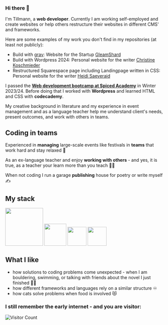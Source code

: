 ### Hi there 👋 

I'm Tillmann, a **web developer**. Currently I am working self-employed and create websites or help others restructure their websites in different CMS' and frameworks.

Here are some examples of my work you don't find in my repositories (at least not publicly):
- Build with [grav](https://getgrav.org/): Website for the Startup [GleamShard](https://gleamshard.com/)
- Build with Wordpress 2024: Personal website for the writer [Christine Koschmieder](https://christinekoschmieder.de/)
- Restructured Squarespace page including Landingpage written in CSS: Personal website for the writer [Heidi Saeveraid](https://heidisaevareid.com/)

I passed the [**Web development bootcamp at Spiced Academy**](https://www.spiced-academy.com/de/program/full-stack-web-development) in Winter 2023/24. Before doing that I worked with **Wordpress** and learned HTML and CSS with **codecademy**.

My creative background in literature and my experience in event management and as a language teacher help me understand client's needs, present outcomes, and work with others in teams. 

## Coding in teams

Experienced in **managing** large-scale events like festivals in **teams** that work hard and stay relaxed 🚂

As an ex-language teacher and enjoy **working with others** - and yes, it is true, as a teacher your learn more than you teach 👨‍🏫

When not coding I run a garage **publishing** house for poetry or write myself ✍️

## My stack

<p float="left">
<img src='https://upload.wikimedia.org/wikipedia/commons/thumb/1/10/CSS3_and_HTML5_logos_and_wordmarks.svg/2560px-CSS3_and_HTML5_logos_and_wordmarks.svg.png' width='120'>
<img src='https://cdn4.iconfinder.com/data/icons/logos-3/600/React.js_logo-512.png' width='70'>
<img src='https://upload.wikimedia.org/wikipedia/commons/6/6a/JavaScript-logo.png' width='60'>
<img src='https://upload.wikimedia.org/wikipedia/commons/thumb/4/4c/Typescript_logo_2020.svg/512px-Typescript_logo_2020.svg.png?20221110153201' width='60'>
</p>

## What I like
- how solutions to coding problems come unexpected - when I am bouldering, swimming, or talking with friends about the novel I just finished 🧗‍♂️
- how different frameworks and languages rely on a similar structure ♾️
- how cats solve problems when food is involved 😻

### I still remember the early internet - and you are visitor:
![Visitor Count](https://profile-counter.glitch.me/{TS-Severin}/count.svg)
